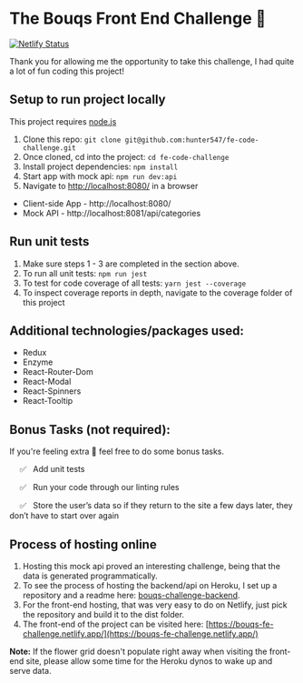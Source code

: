 # The Bouqs Front End Challenge 🌸 

[![Netlify Status](https://api.netlify.com/api/v1/badges/7d74b2f7-8c18-46cc-8d56-477fc30997fd/deploy-status)](https://app.netlify.com/sites/bouqs-fe-challenge/deploys)

Thank you for allowing me the opportunity to take this challenge, I had quite a lot of fun coding this project!

## Setup to run project locally
This project requires [node.js](https://www.npmjs.com/get-npmhttps://www.npmjs.com/get-npm)
1. Clone this repo: `git clone git@github.com:hunter547/fe-code-challenge.git`
2. Once cloned, cd into the project: `cd fe-code-challenge`
3. Install project dependencies: `npm install`
4. Start app with mock api: `npm run dev:api`
5. Navigate to [http://localhost:8080/](http://localhost:8080/) in a browser

  - Client-side App - http://localhost:8080/
  - Mock API - http://localhost:8081/api/categories

## Run unit tests
1. Make sure steps 1 - 3 are completed in the section above.
2. To run all unit tests: `npm run jest`
3. To test for code coverage of all tests: `yarn jest --coverage`
4. To inspect coverage reports in depth, navigate to the coverage folder of this project

## Additional technologies/packages used:
- Redux
- Enzyme
- React-Router-Dom
- React-Modal
- React-Spinners
- React-Tooltip


## Bonus Tasks (not required):
If you're feeling extra 💪 feel free to do some bonus tasks.

&emsp; ✅ &nbsp; Add unit tests 

&emsp; ✅ &nbsp; Run your code through our linting rules  

&emsp; ✅ &nbsp; Store the user’s data so if they return to the site a few days later, they don’t have to start over again 

## Process of hosting online
1. Hosting this mock api proved an interesting challenge, being that the data is generated programmatically.
2. To see the process of hosting the backend/api on Heroku, I set up a repository and a readme here: [bouqs-challenge-backend](https://github.com/hunter547/bouqs-challenge-backend).
3. For the front-end hosting, that was very easy to do on Netlify, just pick the repository and build it to the dist folder.
4. The front-end of the project can be visited here: [https://bouqs-fe-challenge.netlify.app/](https://bouqs-fe-challenge.netlify.app/)

**Note:** If the flower grid doesn't populate right away when visiting the front-end site, please allow some time for the Heroku dynos to wake up and serve data. 